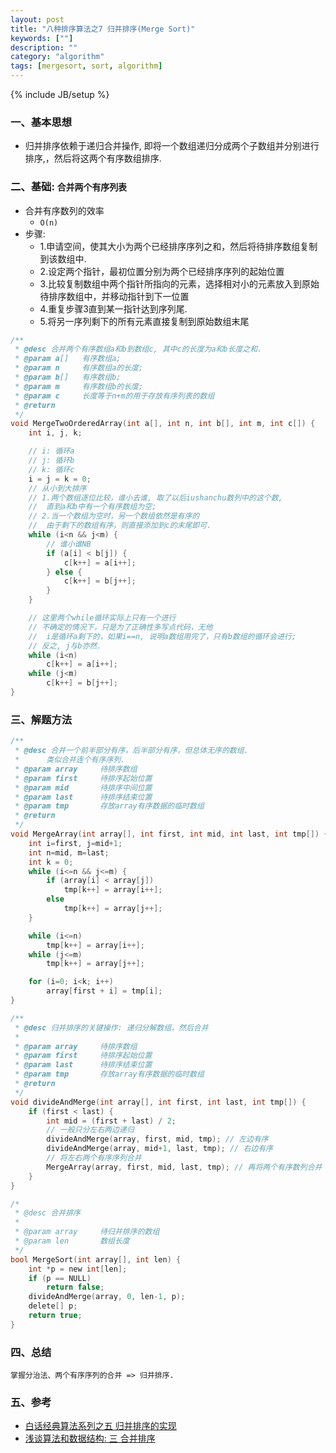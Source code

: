 ```yaml
---
layout: post
title: "八种排序算法之7 归并排序(Merge Sort)"
keywords: [""]
description: ""
category: "algorithm"
tags: [mergesort, sort, algorithm]
---
```

{% include JB/setup %}

### 一、基本思想
* 归并排序依赖于递归合并操作, 即将一个数组递归分成两个子数组并分别进行排序,，然后将这两个有序数组排序.

### 二、基础: `合并两个有序列表`
* 合并有序数列的效率
    * `O(n)`
* 步骤:
    * 1.申请空间，使其大小为两个已经排序序列之和，然后将待排序数组复制到该数组中.
    * 2.设定两个指针，最初位置分别为两个已经排序序列的起始位置
    * 3.比较复制数组中两个指针所指向的元素，选择相对小的元素放入到原始待排序数组中，并移动指针到下一位置
    * 4.重复步骤3直到某一指针达到序列尾.
    * 5.将另一序列剩下的所有元素直接复制到原始数组末尾

```c
/**
 * @desc 合并两个有序数组a和b到数组c, 其中c的长度为a和b长度之和.
 * @param a[]   有序数组a;
 * @param n     有序数组a的长度;
 * @param b[]   有序数组b;
 * @param m     有序数组b的长度;
 * @param c     长度等于n+m的用于存放有序列表的数组
 * @return 
 */
void MergeTwoOrderedArray(int a[], int n, int b[], int m, int c[]) {
    int i, j, k;

    // i: 循环a
    // j: 循环b
    // k: 循环c
    i = j = k = 0;
    // 从小到大排序
    // 1.两个数组逐位比较，谁小去谁, 取了以后iushanchu数列中的这个数,
    //  直到a和b中有一个有序数组为空;
    // 2.当一个数组为空时，另一个数组依然是有序的
    //  由于剩下的数组有序，则直接添加到c的末尾即可.
    while (i<n && j<m) {
        // 谁小谁NB
        if (a[i] < b[j]) {
            c[k++] = a[i++];
        } else {
            c[k++] = b[j++];
        }
    }

    // 这里两个while循环实际上只有一个进行
    // 不确定的情况下，只是为了正确性多写点代码，无他
    //  i是循环a剩下的，如果i==n, 说明a数组用完了，只有b数组的循环会进行;
    // 反之, j与b亦然.
    while (i<n)
        c[k++] = a[i++];
    while (j<m)
        c[k++] = b[j++];
}
```

### 三、解题方法

```c
/**
 * @desc 合并一个前半部分有序，后半部分有序，但总体无序的数组.
 *      类似合并连个有序序列.
 * @param array     待排序数组
 * @param first     待排序起始位置
 * @param mid       待排序中间位置
 * @param last      待排序结束位置
 * @param tmp       存放array有序数据的临时数组
 * @return
 */
void MergeArray(int array[], int first, int mid, int last, int tmp[]) {
    int i=first, j=mid+1;
    int n=mid, m=last;
    int k = 0;
    while (i<=n && j<=m) {
        if (array[i] < array[j])
            tmp[k++] = array[i++];
        else
            tmp[k++] = array[j++];
    }

    while (i<=n)
        tmp[k++] = array[i++];
    while (j<=m)
        tmp[k++] = array[j++];

    for (i=0; i<k; i++)
        array[first + i] = tmp[i];
}

/**
 * @desc 归并排序的关键操作: 递归分解数组，然后合并
 * 
 * @param array     待排序数组
 * @param first     待排序起始位置
 * @param last      待排序结束位置
 * @param tmp       存放array有序数据的临时数组
 * @return 
 */
void divideAndMerge(int array[], int first, int last, int tmp[]) {
    if (first < last) {
        int mid = (first + last) / 2;
        // 一般只分左右两边递归
        divideAndMerge(array, first, mid, tmp); // 左边有序
        divideAndMerge(array, mid+1, last, tmp); // 右边有序
        // 将左右两个有序序列合并
        MergeArray(array, first, mid, last, tmp); // 再将两个有序数列合并
    }
}

/*
 * @desc 合并排序
 *
 * @param array     待归并排序的数组
 * @param len       数组长度
 */
bool MergeSort(int array[], int len) {
    int *p = new int[len];
    if (p == NULL)
        return false;
    divideAndMerge(array, 0, len-1, p);
    delete[] p;
    return true;
}
```

### 四、总结

```
掌握分治法、两个有序序列的合并 => 归并排序.
```

### 五、参考
* [白话经典算法系列之五 归并排序的实现](http://blog.csdn.net/morewindows/article/details/6678165/)
* [浅谈算法和数据结构: 三 合并排序](http://www.cnblogs.com/yangecnu/p/Introduce-Merge-Sort.html)
